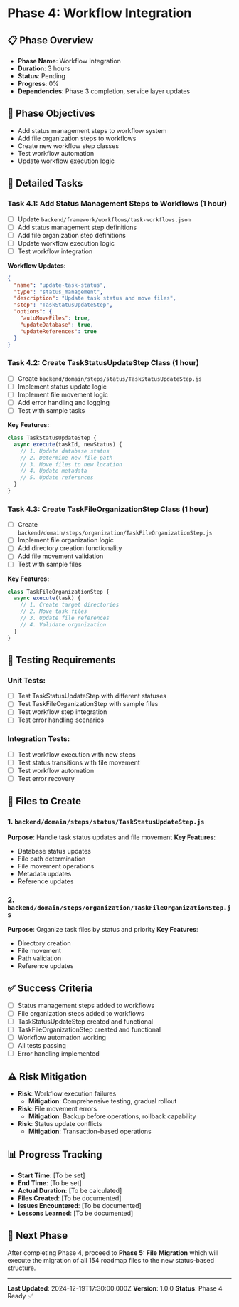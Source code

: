 # Phase 4: Workflow Integration

## 📋 Phase Overview
- **Phase Name**: Workflow Integration
- **Duration**: 3 hours
- **Status**: Pending
- **Progress**: 0%
- **Dependencies**: Phase 3 completion, service layer updates

## 🎯 Phase Objectives
- Add status management steps to workflow system
- Add file organization steps to workflows
- Create new workflow step classes
- Test workflow automation
- Update workflow execution logic

## 📝 Detailed Tasks

### Task 4.1: Add Status Management Steps to Workflows (1 hour)
- [ ] Update `backend/framework/workflows/task-workflows.json`
- [ ] Add status management step definitions
- [ ] Add file organization step definitions
- [ ] Update workflow execution logic
- [ ] Test workflow integration

**Workflow Updates:**
```json
{
  "name": "update-task-status",
  "type": "status_management",
  "description": "Update task status and move files",
  "step": "TaskStatusUpdateStep",
  "options": {
    "autoMoveFiles": true,
    "updateDatabase": true,
    "updateReferences": true
  }
}
```

### Task 4.2: Create TaskStatusUpdateStep Class (1 hour)
- [ ] Create `backend/domain/steps/status/TaskStatusUpdateStep.js`
- [ ] Implement status update logic
- [ ] Implement file movement logic
- [ ] Add error handling and logging
- [ ] Test with sample tasks

**Key Features:**
```javascript
class TaskStatusUpdateStep {
  async execute(taskId, newStatus) {
    // 1. Update database status
    // 2. Determine new file path
    // 3. Move files to new location
    // 4. Update metadata
    // 5. Update references
  }
}
```

### Task 4.3: Create TaskFileOrganizationStep Class (1 hour)
- [ ] Create `backend/domain/steps/organization/TaskFileOrganizationStep.js`
- [ ] Implement file organization logic
- [ ] Add directory creation functionality
- [ ] Add file movement validation
- [ ] Test with sample files

**Key Features:**
```javascript
class TaskFileOrganizationStep {
  async execute(task) {
    // 1. Create target directories
    // 2. Move task files
    // 3. Update file references
    // 4. Validate organization
  }
}
```

## 🧪 Testing Requirements

### Unit Tests:
- [ ] Test TaskStatusUpdateStep with different statuses
- [ ] Test TaskFileOrganizationStep with sample files
- [ ] Test workflow step integration
- [ ] Test error handling scenarios

### Integration Tests:
- [ ] Test workflow execution with new steps
- [ ] Test status transitions with file movement
- [ ] Test workflow automation
- [ ] Test error recovery

## 📁 Files to Create

### 1. `backend/domain/steps/status/TaskStatusUpdateStep.js`
**Purpose**: Handle task status updates and file movement
**Key Features**:
- Database status updates
- File path determination
- File movement operations
- Metadata updates
- Reference updates

### 2. `backend/domain/steps/organization/TaskFileOrganizationStep.js`
**Purpose**: Organize task files by status and priority
**Key Features**:
- Directory creation
- File movement
- Path validation
- Reference updates

## ✅ Success Criteria
- [ ] Status management steps added to workflows
- [ ] File organization steps added to workflows
- [ ] TaskStatusUpdateStep created and functional
- [ ] TaskFileOrganizationStep created and functional
- [ ] Workflow automation working
- [ ] All tests passing
- [ ] Error handling implemented

## ⚠️ Risk Mitigation
- **Risk**: Workflow execution failures
  - **Mitigation**: Comprehensive testing, gradual rollout
- **Risk**: File movement errors
  - **Mitigation**: Backup before operations, rollback capability
- **Risk**: Status update conflicts
  - **Mitigation**: Transaction-based operations

## 📊 Progress Tracking
- **Start Time**: [To be set]
- **End Time**: [To be set]
- **Actual Duration**: [To be calculated]
- **Files Created**: [To be documented]
- **Issues Encountered**: [To be documented]
- **Lessons Learned**: [To be documented]

## 🔄 Next Phase
After completing Phase 4, proceed to **Phase 5: File Migration** which will execute the migration of all 154 roadmap files to the new status-based structure.

---

**Last Updated**: 2024-12-19T17:30:00.000Z
**Version**: 1.0.0
**Status**: Phase 4 Ready ✅

